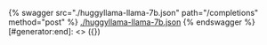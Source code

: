 [#generator:start]: <> ({ "template": "openapi" })
{% swagger src="./huggyllama-llama-7b.json" path="/completions" method="post" %}
[./huggyllama-llama-7b.json](./huggyllama-llama-7b.json)
{% endswagger %}
[#generator:end]: <> ({})
